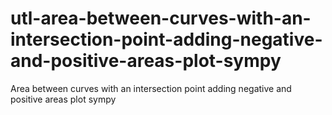 # utl-area-between-curves-with-an-intersection-point-adding-negative-and-positive-areas-plot-sympy
Area between curves with an intersection point adding negative and positive areas plot sympy 
